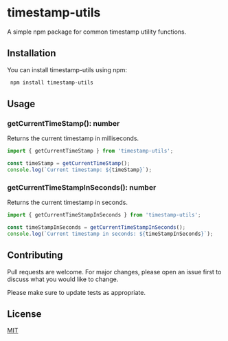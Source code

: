 # timestamp-utils

A simple npm package for common timestamp utility functions.

## Installation

You can install timestamp-utils using npm:

```bash
 npm install timestamp-utils
```

## Usage
### getCurrentTimeStamp(): number
Returns the current timestamp in milliseconds.
```javascript
import { getCurrentTimeStamp } from 'timestamp-utils';

const timeStamp = getCurrentTimeStamp();
console.log(`Current timestamp: ${timeStamp}`); 
```

### getCurrentTimeStampInSeconds(): number
Returns the current timestamp in seconds.
```javascript
import { getCurrentTimeStampInSeconds } from 'timestamp-utils';

const timeStampInSeconds = getCurrentTimeStampInSeconds();
console.log(`Current timestamp in seconds: ${timeStampInSeconds}`);
```



## Contributing

Pull requests are welcome. For major changes, please open an issue first
to discuss what you would like to change.

Please make sure to update tests as appropriate.

## License

[MIT](https://choosealicense.com/licenses/mit/)